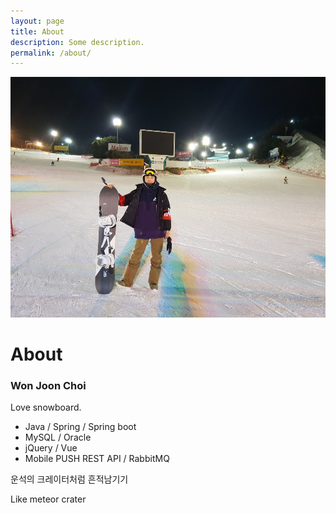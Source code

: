 ```yaml
---
layout: page
title: About
description: Some description.
permalink: /about/
---
```


<img class="image" src="/assets/img/uploads/github_profile_img.jpg" alt="Crater Choi" width="700">

# About
### Won Joon Choi
Love snowboard.

* Java / Spring / Spring boot
* MySQL / Oracle
* jQuery / Vue
* Mobile PUSH REST API / RabbitMQ

운석의 크레이터처럼 흔적남기기

Like meteor crater